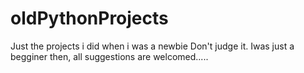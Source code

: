 # oldPythonProjects
Just the projects i did when i was a newbie
Don't judge it. Iwas just a begginer then, all suggestions are welcomed.....
